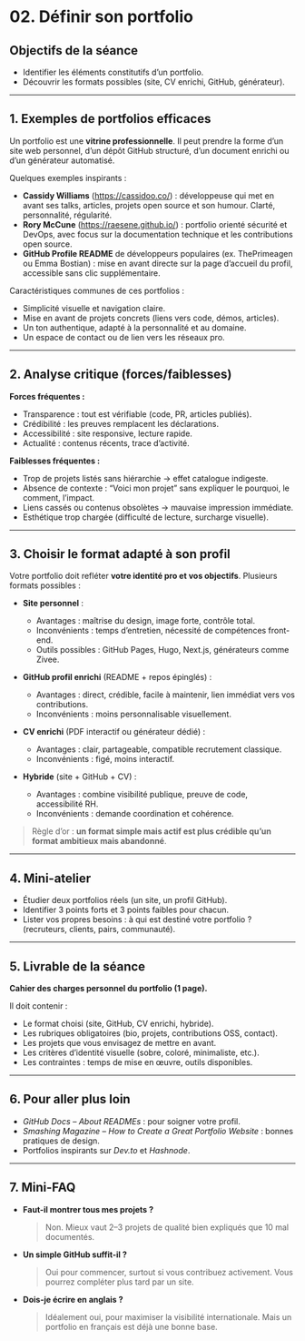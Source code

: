 # 02. Définir son portfolio

## Objectifs de la séance

- Identifier les éléments constitutifs d’un portfolio.
- Découvrir les formats possibles (site, CV enrichi, GitHub, générateur).

---

## 1. Exemples de portfolios efficaces

Un portfolio est une **vitrine professionnelle**. Il peut prendre la forme d’un site web personnel, d’un dépôt GitHub
structuré, d’un document enrichi ou d’un générateur automatisé.

Quelques exemples inspirants :

- **Cassidy Williams** (https://cassidoo.co/) : développeuse qui met en avant ses talks, articles, projets open source
  et son humour. Clarté, personnalité, régularité.
- **Rory McCune** (https://raesene.github.io/) : portfolio orienté sécurité et DevOps, avec focus sur la documentation
  technique et les contributions open source.
- **GitHub Profile README** de développeurs populaires (ex. ThePrimeagen ou Emma Bostian) : mise en avant directe sur
  la page d’accueil du profil, accessible sans clic supplémentaire.

Caractéristiques communes de ces portfolios :

- Simplicité visuelle et navigation claire.
- Mise en avant de projets concrets (liens vers code, démos, articles).
- Un ton authentique, adapté à la personnalité et au domaine.
- Un espace de contact ou de lien vers les réseaux pro.

---

## 2. Analyse critique (forces/faiblesses)

**Forces fréquentes :**

- Transparence : tout est vérifiable (code, PR, articles publiés).
- Crédibilité : les preuves remplacent les déclarations.
- Accessibilité : site responsive, lecture rapide.
- Actualité : contenus récents, trace d’activité.

**Faiblesses fréquentes :**

- Trop de projets listés sans hiérarchie → effet catalogue indigeste.
- Absence de contexte : “Voici mon projet” sans expliquer le pourquoi, le comment, l’impact.
- Liens cassés ou contenus obsolètes → mauvaise impression immédiate.
- Esthétique trop chargée (difficulté de lecture, surcharge visuelle).

---

## 3. Choisir le format adapté à son profil

Votre portfolio doit refléter **votre identité pro et vos objectifs**. Plusieurs formats possibles :

- **Site personnel** :
    - Avantages : maîtrise du design, image forte, contrôle total.
    - Inconvénients : temps d’entretien, nécessité de compétences front-end.
    - Outils possibles : GitHub Pages, Hugo, Next.js, générateurs comme Zivee.

- **GitHub profil enrichi** (README + repos épinglés) :
    - Avantages : direct, crédible, facile à maintenir, lien immédiat vers vos contributions.
    - Inconvénients : moins personnalisable visuellement.

- **CV enrichi** (PDF interactif ou générateur dédié) :
    - Avantages : clair, partageable, compatible recrutement classique.
    - Inconvénients : figé, moins interactif.

- **Hybride** (site + GitHub + CV) :
    - Avantages : combine visibilité publique, preuve de code, accessibilité RH.
    - Inconvénients : demande coordination et cohérence.

> Règle d’or : **un format simple mais actif est plus crédible qu’un format ambitieux mais abandonné**.

---

## 4. Mini-atelier

- Étudier deux portfolios réels (un site, un profil GitHub).
- Identifier 3 points forts et 3 points faibles pour chacun.
- Lister vos propres besoins : à qui est destiné votre portfolio ? (recruteurs, clients, pairs, communauté).

---

## 5. Livrable de la séance

**Cahier des charges personnel du portfolio (1 page).**

Il doit contenir :

- Le format choisi (site, GitHub, CV enrichi, hybride).
- Les rubriques obligatoires (bio, projets, contributions OSS, contact).
- Les projets que vous envisagez de mettre en avant.
- Les critères d’identité visuelle (sobre, coloré, minimaliste, etc.).
- Les contraintes : temps de mise en œuvre, outils disponibles.

---

## 6. Pour aller plus loin

- *GitHub Docs – About READMEs* : pour soigner votre profil.
- *Smashing Magazine – How to Create a Great Portfolio Website* : bonnes pratiques de design.
- Portfolios inspirants sur *Dev.to* et *Hashnode*.

---

## 7. Mini-FAQ

- **Faut-il montrer tous mes projets ?**
  > Non. Mieux vaut 2–3 projets de qualité bien expliqués que 10 mal documentés.

- **Un simple GitHub suffit-il ?**
  > Oui pour commencer, surtout si vous contribuez activement. Vous pourrez compléter plus tard par un site.

- **Dois-je écrire en anglais ?**
  > Idéalement oui, pour maximiser la visibilité internationale. Mais un portfolio en français est déjà une bonne base.
